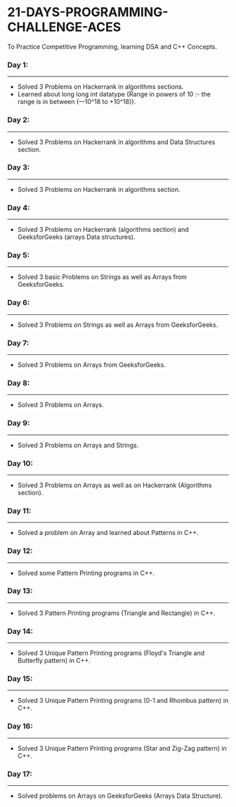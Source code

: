 # 21-DAYS-PROGRAMMING-CHALLENGE-ACES
To Practice Competitive Programming, learning DSA and C++ Concepts.

### Day 1:
---
- Solved 3 Problems on Hackerrank in algorithms sections.
- Learned about long long int datatype {Range in powers of 10 :- the range is in between (—10^18 to +10^18)}.

### Day 2:
---
- Solved 3 Problems on Hackerrank in algorithms and Data Structures section.

### Day 3:
---
- Solved 3 Problems on Hackerrank in algorithms section.

### Day 4:
---
- Solved 3 Problems on Hackerrank (algorithms section) and GeeksforGeeks (arrays Data structures).

### Day 5:
---
- Solved 3 basic Problems on Strings as well as Arrays from GeeksforGeeks.

### Day 6:
---
- Solved 3 Problems on Strings as well as Arrays from GeeksforGeeks.

### Day 7:
---
- Solved 3 Problems on Arrays from GeeksforGeeks.

### Day 8:
---
- Solved 3 Problems on Arrays.

### Day 9:
---
- Solved 3 Problems on Arrays and Strings.

### Day 10:
---
- Solved 3 Problems on Arrays as well as on Hackerrank (Algorithms section).

### Day 11:
---
- Solved a problem on Array and learned about Patterns in C++.

### Day 12:
---
- Solved some Pattern Printing programs in C++.

### Day 13:
---
- Solved 3 Pattern Printing programs (Triangle and Rectangle) in C++.

### Day 14:
---
- Solved 3 Unique Pattern Printing programs (Floyd's Triangle and Butterfly pattern) in C++.

### Day 15:
---
- Solved 3 Unique Pattern Printing programs (0-1 and Rhombus pattern) in C++.

### Day 16:
---
- Solved 3 Unique Pattern Printing programs (Star and Zig-Zag pattern) in C++.

### Day 17:
---
- Solved problems on Arrays on GeeksforGeeks (Arrays Data Structure).



